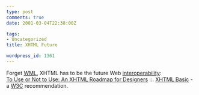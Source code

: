 ```yaml
---
type: post
comments: true
date: 2001-03-04T22:38:00Z

tags:
- Uncategorized
title: XHTML Future

wordpress_id: 1361
---
```


Forget [WML](http://www.oasis-open.org/cover/wap-wml.html), XHTML has to be the future Web [interoperability](http://www.its.bldrdoc.gov/fs-1037/dir-019/_2838.htm):  
[To Use or Not to Use: An XHTML Roadmap for Designers](http://www.webreview.com/2001/03_02/designers/index01.shtml) ::. [XHTML Basic](http://www.w3.org/TR/2000/REC-xhtml-basic-20001219/) - a [W3C](http://www.w3c.org) recommendation. 

